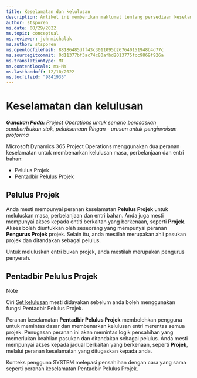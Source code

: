 ```yaml
---
title: Keselamatan dan kelulusan
description: Artikel ini memberikan maklumat tentang persediaan keselamatan untuk bekerja dengan kelulusan dalam Microsoft Dynamics 365 Project Operations.
author: stsporen
ms.date: 08/29/2022
ms.topic: conceptual
ms.reviewer: johnmichalak
ms.author: stsporen
ms.openlocfilehash: 88186485dff43c3011095b267640151948b4d77c
ms.sourcegitcommit: 0d11377bf3ac74c80afbd2013775fcc9869f926a
ms.translationtype: MT
ms.contentlocale: ms-MY
ms.lasthandoff: 12/10/2022
ms.locfileid: "9841935"
---
```

# <a name="security-and-approvals"></a>Keselamatan dan kelulusan

_**Gunakan Pada:** Project Operations untuk senario berasaskan sumber/bukan stok, pelaksanaan Ringan - urusan untuk penginvoisan proforma_

Microsoft Dynamics 365 Project Operations menggunakan dua peranan keselamatan untuk membenarkan kelulusan masa, perbelanjaan dan entri bahan:

- Pelulus Projek
- Pentadbir Pelulus Projek

## <a name="project-approver"></a>Pelulus Projek

Anda mesti mempunyai peranan keselamatan **Pelulus Projek** untuk meluluskan masa, perbelanjaan dan entri bahan. Anda juga mesti mempunyai akses kepada entiti berkaitan yang berkenaan, seperti **Projek**. Akses boleh diuntukkan oleh seseorang yang mempunyai peranan **Pengurus Projek** projek. Selain itu, anda mestilah merupakan ahli pasukan projek dan ditandakan sebagai pelulus.

Untuk meluluskan entri bukan projek, anda mestilah merupakan pengurus penyerah.

## <a name="project-approver-admin"></a>Pentadbir Pelulus Projek

> [!NOTE]
> Ciri [Set kelulusan](approval-sets.md) mesti didayakan sebelum anda boleh menggunakan fungsi Pentadbir Pelulus Projek.

Peranan keselamatan **Pentadbir Pelulus Projek** membolehkan pengguna untuk memintas dasar dan membenarkan kelulusan entri merentas semua projek. Penugasan peranan ini akan memintas logik pensahihan yang memerlukan keahlian pasukan dan ditandakan sebagai pelulus. Anda mesti mempunyai akses kepada jadual berkaitan yang berkenaan, seperti **Projek**, melalui peranan keselamatan yang ditugaskan kepada anda.

Konteks pengguna SYSTEM melepasi pensahihan dengan cara yang sama seperti peranan keselamatan Pentadbir Pelulus Projek.
